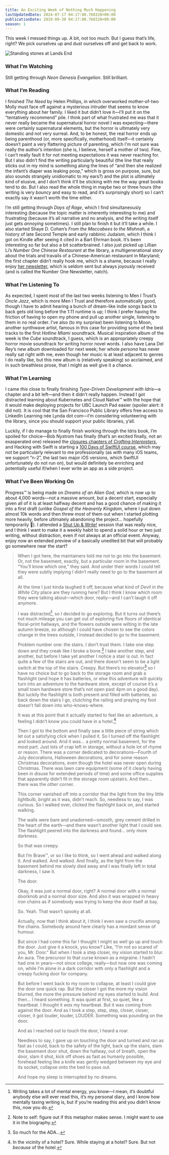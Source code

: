 ```yaml
---
title: An Exciting Week of Nothing Much Happening
lastUpdatedDate: 2024-07-17 04:17:00.768328+00:00 
publicationDate: 2019-09-30 04:17:00.768328+00:00 
season: 1
---
```


This week I messed things up. A bit, not too much. But I guess that’s life, right? We pick ourselves up and dust ourselves off and get back to work.

![Standing stones at Lands End](../../assets/newsletters/standing_stones.jpg)

### What I’m Watching

Still getting through *Neon Genesis Evangelion*. Still brilliant.

### What I’m Reading

I finished *The Need* by Helen Phillips, in which overworked mother-of-two Molly must face off against a mysterious intruder that seems to know everything about her family. I liked it but didn’t love it—I’ll put it on the “tentatively recommend” pile. I think part of what frustrated me was that it never really became the supernatural horror novel I was expecting—there were certainly supernatural elements, but the horror is ultimately very domestic and not very surreal. And, to be honest, the real horror ends up being parenthood (or, more specifically, motherhood) itself—it certainly doesn’t paint a very flattering picture of parenting, which I'm not sure was really the author’s intention (she is, I believe, herself a mother of two). Fine, I can’t really fault it for not meeting expectations it was never reaching for. But I also didn’t find the writing particularly beautiful (the line that really sticks out in my mind is something along the lines of “and then she realized the infant’s diaper was leaking poop,” which is gross on purpose, sure, but also sounds strangely unidiomatic to my ears?) and the plot is ultimately kind of elusive, and I don’t think it’ll be sticking with me the way great books tend to do. But I also read the whole thing in maybe two or three hours (the writing is very *bouncy* and easy to read, and it’s surprisingly short) so I can’t exactly say it wasn’t worth the time either.

I’m still getting through *Days of Rage*, which I find simultaneously interesting (because the topic matter is inherently interesting to me) and frustrating (because it’s all narrative and no analysis, and the writing itself just gets *annoying* sometimes). I still plan to finish it but it’ll take a while. I also started Shaye D. Cohen’s *From the Maccabees to the Mishnah*, a history of late Second Temple and early rabbinic Judaism, which I think I got on Kindle after seeing it cited in a Bart Ehrman book. It’s been interesting so far but also a bit scatterbrained. I also just picked up Lillian Li’s *Number One Chinese Restaurant* at the library, a multigenerational story about the trials and travails of a Chinese-American restaurant in Maryland; the first chapter didn’t really hook me, which is a shame, because I really enjoy [her newsletter](https://www.lillianliauthor.com/contact), which is seldom sent but always joyously received (and is called the Number One Newsletter, natch).

### What I’m Listening To

As expected, I spent most of the last two weeks listening to Men I Trust’s *Oncle Jazz*, which is more Men I Trust and therefore automatically good, though I have to admit hearing a bunch of dream-like indie songs back to back gets old long before the 1:11 runtime is up; I think I prefer having the friction of having to open my phone and pull up another single, listening to them in no real order. I’ve also (to my surprise) been listening to Moon, another synthwave artist, famous in this case for providing some of the best tracks to the first *Hotline Miami* soundtrack. Musical inspiration album of the week is the *Cube* soundtrack, I guess, which is an appropriately creepy horror movie soundtrack for writing horror novel words. I also have Lana Del Rey’s new album downloaded for next week; her whole *persona* has never really sat right with me, even though her music is at least adjacent to genres I do really like, but this new album is (relatively speaking) so acclaimed, and in such breathless prose, that I might as well give it a chance.

### What I’m Learning

I came *this* close to finally finishing *Type-Driven Development with Idris*—a chapter and a bit left—and then it didn’t really happen. Instead I got distracted learning about Kubernetes and Cloud Native™️ with the hope that it would make deploying projects for UBC Launch Pad easier (spoiler alert: it did not). It is cool that the San Francisco Public Library offers free access to LinkedIn Learning née Lynda dot com—I’m considering volunteering with the library, since you should support your public libraries, y’all.

Luckily, if I do manage to finally finish working through the Idris book, I’m spoiled for choice—Bob Nystrom has finally (that’s an excited finally, not an exasperated one) released the [closures chapters of *Crafting Interpreters*](http://craftinginterpreters.com/closures.html), and Hacking with Swift is starting a [100 Days of SwiftUI course](https://www.hackingwithswift.com/100/swiftui/1), which may not be particularly relevant to me professionally (as with many iOS teams, we support “n-2”, the last two major iOS versions, which SwiftUI unfortunately do not run on), but would definitely be enriching and potentially useful if/when I ever write an app as a side project.

### What I’ve Been Working On

Progress™️ is being made on *Dreams of an Alien God*, which is now up to about 4,000 words—not a massive amount, but a decent start, especially given all of it is at least halfway decent and has a good chance of making it into a first draft (unlike *Gospel of the Heavenly Kingdom*, where I put down almost 10k words and then threw most of them out when I started plotting more heavily, before ultimately abandoning the project... hopefully temporarily 🙂). I attended a [Shut Up & Write!](https://shutupwrite.com/) session that was really nice, and I think I want to make it a weekly habit to spend a solid hour or two just writing, without distraction, even if not always at an official event. Anyway, enjoy now an extended preview of a basically unedited bit that will probably go somewhere near the start?

> When I got here, the maintainers told me not to go into the basement. Or, not the basement, exactly, but a particular room in the basement. “You’ll know which one,” they said. And under their words I could tell they were subtly implying I didn’t really need to go to the basement at all.
>
> At the time I just kinda laughed it off, because what kind of *Devil in the White City* place are they running here? But I think I know which room they were talking about—which door, really—and I can’t laugh it off anymore.
>
> I was distracted[^1], so I decided to go exploring. But it turns out there’s not much mileage you can get out of exploring five floors of identical floral-print hallways, and the flowers outside were wilting in the late autumn breeze, so although I could have chosen to see the colors change in the trees outside, I instead decided to go to the basement.
>
> Problem number one: the stairs. I don’t trust them. I take one step down and they creak like I broke a bone.[^2] I take another step, and another, but before I take yet another I notice a stair is out. In fact quite a few of the stairs are out, and there doesn’t seem to be a light switch at the top of the stairs. Creepy. But there’s no elevator[^3] so I have no choice but to go back to the storage room and grab a flashlight (and hope it has batteries, or else this adventure will quickly turn into an adventure to the hardware store, except of course it’s a small town hardware store that’s not open past 4pm on a good day). But luckily the flashlight is both present and filled with batteries, so back down the stairs I go, clutching the railing and praying my foot doesn’t fall down into who-knows-where.
>
> It was at this point that it actually started to feel like an adventure, a feeling I didn’t know you could have in a hotel.[^4]
>
> Then I got to the bottom and finally saw a little piece of string which let out a satisfying *click* when I pulled it. So I turned off the flashlight and looked around. And it was… a pretty normal basement, for the most part. Just lots of crap left in storage, without a hole lot of rhyme or reason. There was a corner dedicated to decorations—Fourth of July decorations, Halloween decorations, and for some reason Christmas decorations, even though the hotel was never open during Christmas. There was lawn care equipment (some of it clearly having been in disuse for extended periods of time) and some office supplies that apparently didn’t fit in the storage room upstairs. And then… there was the *other* corner.
>
> This corner vanished off into a corridor that the light from the tiny little lightbulb, bright as it was, didn’t reach. So, needless to say, I was curious. So I walked over, clicked the flashlight back on, and started walking.
>
> The walls were bare and unadorned—smooth, grey cement drilled in the heart of the earth—and there wasn’t another light that I could see. The flashlight peered into the darkness and found… only more darkness.
>
> So that was creepy.
>
> But I’m Brave™️, or so I like to think, so I went ahead and walked along it. And walked. And walked. And finally, as the light from the basement behind me slowly died away and I was finally left in total darkness, I saw it.
>
> The door.
>
> Okay, it was just a normal door, right? A normal door with a normal doorknob and a normal door size. And also it was wrapped in heavy iron chains as if somebody was trying to keep the door itself at bay.
>
> So. Yeah. That wasn’t spooky at all.
>
> Actually, now that I think about it, I think I even saw a crucifix among the chains. Somebody around here clearly has a mordant sense of humour.
>
> But since I had come this far I thought I might as well go up and touch the door. Just give it a knock, you know? Like, “I’m not so scared of you, Mr. Door.” But when I took a step closer, my vision started to blur. An aura. The precursor to that curse known as a migraine. I hadn’t had one in years—not since college, really—but now one was coming on, while I’m alone in a dark corridor with only a flashlight and a creepy fucking door for company.
>
> But before I went back to my room to collapse, at least I could give the door one quick rap. But the closer I got the more my vision blurred, the more the pressure behind my eyes started to build. And then… I heard something. It was quiet at first, so quiet, like a heartbeat. I thought it *was* my heartbeat. But it was coming from against the door. And as I took a step, step, step, closer, closer, closer, it got louder, louder, LOUDER. Something was pounding on the door.
>
> And as I reached out to touch the door, I heard a roar.
>
> Needless to say, I gave up on touching the door and turned and ran as fast as I could, back to the safety of the light, back up the stairs, slam the basement door shut, down the hallway, out of breath, open the door, slam it shut, kick off shoes as fast as humanly possible, forehead feeling like a knife was gently wedged between my eye and its socket, collapse onto the bed to pass out.
>
> And hope my sleep is interrupted by no dreams.

[^1]: Writing takes a lot of mental energy, you know—I mean, it’s doubtful anybody else will ever read this, it’s my personal diary, and I know how mentally taxing writing is, but if you’re reading this and you didn’t know this, now you do.

[^2]: Note to self: figure out if this metaphor makes sense. I might want to use it in the biography.

[^3]: So much for the ADA…

[^4]: In the vicinity of a hotel? Sure. While staying at a hotel? Sure. But not *because* of the hotel.